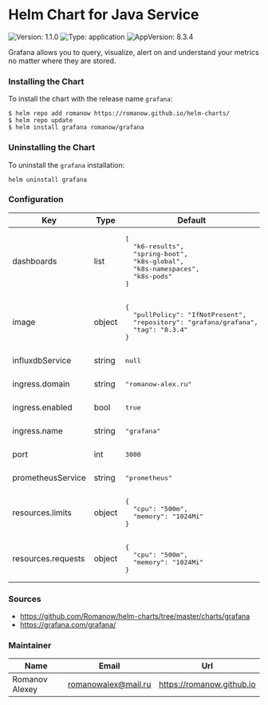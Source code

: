# Helm Chart for Java Service

![Version: 1.1.0](https://img.shields.io/badge/Version-1.1.0-informational?style=flat-square) ![Type: application](https://img.shields.io/badge/Type-application-informational?style=flat-square) ![AppVersion: 8.3.4](https://img.shields.io/badge/AppVersion-8.3.4-informational?style=flat-square)

Grafana allows you to query, visualize, alert on and understand your metrics no matter where they are stored.

### Installing the Chart

To install the chart with the release name `grafana`:

```shell
$ helm repo add romanow https://romanow.github.io/helm-charts/
$ helm repo update
$ helm install grafana romanow/grafana
```

### Uninstalling the Chart

To uninstall the `grafana` installation:

```shell
helm uninstall grafana
```

### Configuration

<table>
	<thead>
		<th>Key</th>
		<th>Type</th>
		<th>Default</th>
		<th>Description</th>
	</thead>
	<tbody>
		<tr>
			<td>dashboards</td>
			<td>list</td>
			<td><pre lang="json">
[
  "k6-results",
  "spring-boot",
  "k8s-global",
  "k8s-namespaces",
  "k8s-pods"
]
</pre>
</td>
			<td>Preloaded dashboards</td>
		</tr>
		<tr>
			<td>image</td>
			<td>object</td>
			<td><pre lang="json">
{
  "pullPolicy": "IfNotPresent",
  "repository": "grafana/grafana",
  "tag": "8.3.4"
}
</pre>
</td>
			<td>Image name and version</td>
		</tr>
		<tr>
			<td>influxdbService</td>
			<td>string</td>
			<td><pre lang="json">
null
</pre>
</td>
			<td>InfluxDB service</td>
		</tr>
		<tr>
			<td>ingress.domain</td>
			<td>string</td>
			<td><pre lang="json">
"romanow-alex.ru"
</pre>
</td>
			<td>Domain</td>
		</tr>
		<tr>
			<td>ingress.enabled</td>
			<td>bool</td>
			<td><pre lang="json">
true
</pre>
</td>
			<td>Enable ingress</td>
		</tr>
		<tr>
			<td>ingress.name</td>
			<td>string</td>
			<td><pre lang="json">
"grafana"
</pre>
</td>
			<td>Ingress name</td>
		</tr>
		<tr>
			<td>port</td>
			<td>int</td>
			<td><pre lang="json">
3000
</pre>
</td>
			<td>Grafana port</td>
		</tr>
		<tr>
			<td>prometheusService</td>
			<td>string</td>
			<td><pre lang="json">
"prometheus"
</pre>
</td>
			<td>Prometheus service</td>
		</tr>
		<tr>
			<td>resources.limits</td>
			<td>object</td>
			<td><pre lang="json">
{
  "cpu": "500m",
  "memory": "1024Mi"
}
</pre>
</td>
			<td>Limited resources</td>
		</tr>
		<tr>
			<td>resources.requests</td>
			<td>object</td>
			<td><pre lang="json">
{
  "cpu": "500m",
  "memory": "1024Mi"
}
</pre>
</td>
			<td>Requested resources</td>
		</tr>
	</tbody>
</table>

### Sources

* <https://github.com/Romanow/helm-charts/tree/master/charts/grafana>
* <https://grafana.com/grafana/>

### Maintainer

| Name | Email | Url |
| ---- | ------ | --- |
| Romanov Alexey | <romanowalex@mail.ru> | <https://romanow.github.io> |
